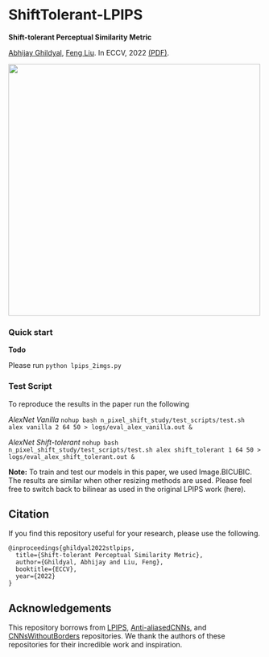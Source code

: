 
# ShiftTolerant-LPIPS

**Shift-tolerant Perceptual Similarity Metric**

[Abhijay Ghildyal](https://abhijay9.github.io/), [Feng Liu](http://web.cecs.pdx.edu/~fliu/). In ECCV, 2022 [(PDF)]().

<img src="https://raw.githubusercontent.com/abhijay9/abhijay9.github.io/main/image/st-lpips_teaser.png" width=500>

### Quick start
**Todo**

Please run `python lpips_2imgs.py`

### Test Script
To reproduce the results in the paper run the following

*AlexNet Vanilla*
`nohup bash n_pixel_shift_study/test_scripts/test.sh alex vanilla 2 64 50 > logs/eval_alex_vanilla.out &`

*AlexNet Shift-tolerant*
`nohup bash n_pixel_shift_study/test_scripts/test.sh alex shift_tolerant 1 64 50 > logs/eval_alex_shift_tolerant.out &`

**Note:** To train and test our models in this paper, we used Image.BICUBIC. The results are similar when other resizing methods are used. Please feel free to switch back to bilinear as used in the original LPIPS work (here).

## Citation

If you find this repository useful for your research, please use the following.

```
@inproceedings{ghildyal2022stlpips,
  title={Shift-tolerant Perceptual Similarity Metric},
  author={Ghildyal, Abhijay and Liu, Feng},
  booktitle={ECCV},
  year={2022}
}
```

## Acknowledgements
This repository borrows from [LPIPS](https://github.com/richzhang/PerceptualSimilarity), [Anti-aliasedCNNs](https://github.com/adobe/antialiased-cnns), and [CNNsWithoutBorders](https://github.com/oskyhn/CNNs-Without-Borders) repositories. We thank the authors of these repositories for their incredible work and inspiration.
